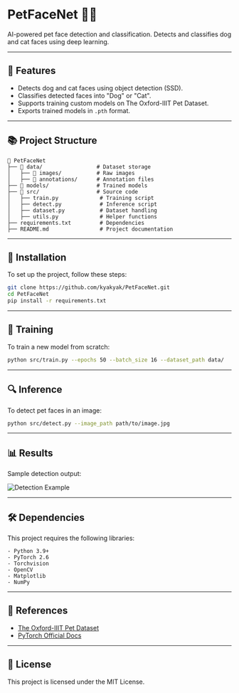 # PetFaceNet 🐶🐱

AI-powered pet face detection and classification. Detects and classifies dog and cat faces using deep learning.

---

## 📌 Features
- Detects dog and cat faces using object detection (SSD).
- Classifies detected faces into "Dog" or "Cat".
- Supports training custom models on The Oxford-IIIT Pet Dataset.
- Exports trained models in `.pth` format.

---

## 📚 Project Structure
```
📂 PetFaceNet
├── 📂 data/                 # Dataset storage
│   ├── 📂 images/           # Raw images
│   ├── 📂 annotations/      # Annotation files
├── 📂 models/               # Trained models
├── 📂 src/                  # Source code
│   ├── train.py             # Training script
│   ├── detect.py            # Inference script
│   ├── dataset.py           # Dataset handling
│   ├── utils.py             # Helper functions
├── requirements.txt         # Dependencies
├── README.md                # Project documentation
```

---

## 🚀 Installation
To set up the project, follow these steps:

```sh
git clone https://github.com/kyakyak/PetFaceNet.git
cd PetFaceNet
pip install -r requirements.txt
```

---

## 🏅 Training
To train a new model from scratch:

```sh
python src/train.py --epochs 50 --batch_size 16 --dataset_path data/
```

---

## 🔍 Inference
To detect pet faces in an image:

```sh
python src/detect.py --image_path path/to/image.jpg
```

---

## 📊 Results
Sample detection output:

![Detection Example](assets/detection_example.jpg)

---

## 🛠 Dependencies
This project requires the following libraries:

```plaintext
- Python 3.9+
- PyTorch 2.6
- Torchvision
- OpenCV
- Matplotlib
- NumPy
```

---

## 🔗 References
- [The Oxford-IIIT Pet Dataset](http://www.robots.ox.ac.uk/~vgg/data/pets/)
- [PyTorch Official Docs](https://pytorch.org/)

---

## 📝 License
This project is licensed under the MIT License.